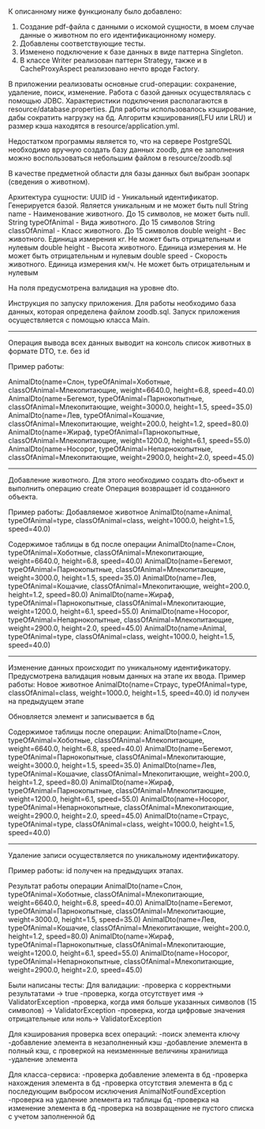К описанному ниже функционалу было добавлено:
1. Создание pdf-файла с данными о искомой сущности, в моем случае данные о животном по его идентификационному номеру.
2. Добавлены соответствующие тесты.
3. Изменено подключение к базе данных в виде паттерна Singleton.
4. В классе Writer реализован паттерн Strategy, также и в CacheProxyAspect реализовано нечто вроде Factory.

В приложении реализоваты основные crud-операции: сохранение, удаление, поиск, изменение.
Работа с базой данных осуществлялась с помощью JDBC. 
Характеристики подключения располагаются в resource/database.properties.
Для работы использовалось кэширование, дабы сократить нагрузку на бд.
Алгоритм кэширования(LFU или LRU) и размер кэша находятся в resource/application.yml.  

Недостатком программы является то, что на сервере PostgreSQL необходимо вручную создать 
базу данных zoodb, для ее заполнения можно воспользоваться небольшим файлом в resource/zoodb.sql

В качестве предметной области для базы данных был выбран зоопарк (сведения о животном).

Архитектура сущности:
UUID id - Уникальный идентификатор. Генерируется базой. Является уникальным и не может быть null
String name - Наименование животного. До 15 символов, не может быть null.
String typeOfAnimal - Вида животного. До 15 символов
String classOfAnimal - Класс животного. До 15 символов
double weight - Вес животного. Единица измерения кг. Не может быть отрицательным и нулевым
double height - Высота животного. Единица измерения м. Не может быть отрицательным и нулевым
double speed - Скорость животного. Единица измерения км/ч. Не может быть отрицательным и нулевым

На поля предусмотрена валидация на уровне dto.

Инструкция по запуску приложения.
Для работы необходимо база данных, которая определена файлом zoodb.sql. 
Запуск приложения осуществляется с помощью класса Main. 

---------------------------------

Операция вывода всех данных выводит на консоль список животных в формате DTO, т.е. без id

Пример работы:

AnimalDto(name=Слон, typeOfAnimal=Хоботные, classOfAnimal=Млекопитающие, weight=6640.0, height=6.8, speed=40.0)
AnimalDto(name=Бегемот, typeOfAnimal=Парнокопытные, classOfAnimal=Млекопитающие, weight=3000.0, height=1.5, speed=35.0)
AnimalDto(name=Лев, typeOfAnimal=Кошачие, classOfAnimal=Млекопитающие, weight=200.0, height=1.2, speed=80.0)
AnimalDto(name=Жираф, typeOfAnimal=Парнокопытные, classOfAnimal=Млекопитающие, weight=1200.0, height=6.1, speed=55.0)
AnimalDto(name=Носорог, typeOfAnimal=Непарнокопытные, classOfAnimal=Млекопитающие, weight=2900.0, height=2.0, speed=45.0)

---------------------------------

Добавление животного. Для этого необходимо создать dto-объект и выполнить операцию create
Операция возвращает id созданного объекта.

Пример работы:
Добавляемое животное
AnimalDto(name=Animal, typeOfAnimal=type, classOfAnimal=class, weight=1000.0, height=1.5, speed=40.0)

Содержимое таблицы в бд после операции
AnimalDto(name=Слон, typeOfAnimal=Хоботные, classOfAnimal=Млекопитающие, weight=6640.0, height=6.8, speed=40.0)
AnimalDto(name=Бегемот, typeOfAnimal=Парнокопытные, classOfAnimal=Млекопитающие, weight=3000.0, height=1.5, speed=35.0)
AnimalDto(name=Лев, typeOfAnimal=Кошачие, classOfAnimal=Млекопитающие, weight=200.0, height=1.2, speed=80.0)
AnimalDto(name=Жираф, typeOfAnimal=Парнокопытные, classOfAnimal=Млекопитающие, weight=1200.0, height=6.1, speed=55.0)
AnimalDto(name=Носорог, typeOfAnimal=Непарнокопытные, classOfAnimal=Млекопитающие, weight=2900.0, height=2.0, speed=45.0)
AnimalDto(name=Animal, typeOfAnimal=type, classOfAnimal=class, weight=1000.0, height=1.5, speed=40.0)

---------------------------------

Изменение данных происходит по уникальному идентификатору. Предусмотрена валидация новым данных 
на этапе их ввода.
Пример работы:
Новое животное AnimalDto(name=Страус, typeOfAnimal=type, classOfAnimal=class, weight=1000.0, height=1.5, speed=40.0)
id получен на предыдущем этапе

Обновляется элемент и записывается в бд

Содержимое таблицы после операции:
AnimalDto(name=Слон, typeOfAnimal=Хоботные, classOfAnimal=Млекопитающие, weight=6640.0, height=6.8, speed=40.0)
AnimalDto(name=Бегемот, typeOfAnimal=Парнокопытные, classOfAnimal=Млекопитающие, weight=3000.0, height=1.5, speed=35.0)
AnimalDto(name=Лев, typeOfAnimal=Кошачие, classOfAnimal=Млекопитающие, weight=200.0, height=1.2, speed=80.0)
AnimalDto(name=Жираф, typeOfAnimal=Парнокопытные, classOfAnimal=Млекопитающие, weight=1200.0, height=6.1, speed=55.0)
AnimalDto(name=Носорог, typeOfAnimal=Непарнокопытные, classOfAnimal=Млекопитающие, weight=2900.0, height=2.0, speed=45.0)
AnimalDto(name=Страус, typeOfAnimal=type, classOfAnimal=class, weight=1000.0, height=1.5, speed=40.0)


---------------------------------

Удаление записи осуществляется по уникальному идентификатору.

Пример работы:
id получен на предыдущих этапах.

Результат работы операции
AnimalDto(name=Слон, typeOfAnimal=Хоботные, classOfAnimal=Млекопитающие, weight=6640.0, height=6.8, speed=40.0)
AnimalDto(name=Бегемот, typeOfAnimal=Парнокопытные, classOfAnimal=Млекопитающие, weight=3000.0, height=1.5, speed=35.0)
AnimalDto(name=Лев, typeOfAnimal=Кошачие, classOfAnimal=Млекопитающие, weight=200.0, height=1.2, speed=80.0)
AnimalDto(name=Жираф, typeOfAnimal=Парнокопытные, classOfAnimal=Млекопитающие, weight=1200.0, height=6.1, speed=55.0)
AnimalDto(name=Носорог, typeOfAnimal=Непарнокопытные, classOfAnimal=Млекопитающие, weight=2900.0, height=2.0, speed=45.0)

Были написаны тесты:
Для валидации:
-проверка с корректными результатами -> true
-проверка, когда отсутствует имя -> ValidatorException
-проверка, когда имя больше указанных символов (15 символов) -> ValidatorException
-проверка, когда цифровые значения отрицательные или ноль-> ValidatorException

Для кэширования проверка всех операций:
-поиск элемента ключу
-добавление элемента в незаполненный кэш
-добавление элемента в полный кэш, с проверкой на неизменнные величины хранилища
-удаление элемента

Для класса-сервиса:
-проверка добавление элемента в бд
-проверка нахождения элемента в бд
-проверка отсутствия элемента в бд с последующим выбросом исключения AnimalNotFoundException
-проверка на удаление элемента из таблицы бд
-проверка на изменение элемента в бд
-проверка на возвращение не пустого списка с учетом заполненной бд